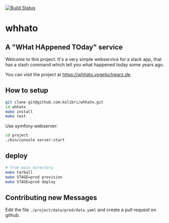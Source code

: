 [![Build Status](https://travis-ci.org/kolibri/whhato.svg?branch=master)](https://travis-ci.org/kolibri/whhato)


# whhato

## A "WHat HAppened TOday" service

Welcome to this project. It's a very simple webservice for a slack app, that has a slash command which tell you what happened today some years ago.

You can visit the project at https://whhato.vogelschwarz.de.

## How to setup

```bash
git clone git@github.com:kolibri/whhato.git
cd whhato
make install
make test
```

Use symfony webserver:

```bash
cd project
./bin/console server:start
```

## deploy

```bash
# from main directory
make tarball
make STAGE=prod provision
make STAGE=prod deploy
```

## Contributing new Messages

Edit the file `./project/data/prod/data.yaml` and create a pull request on github.
